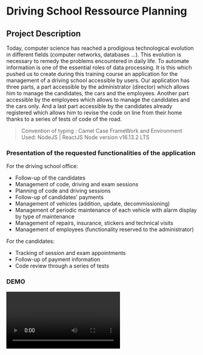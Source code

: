 # Driving School Ressource Planning

## Project Description
Today, computer science has reached a prodigious technological evolution in different fields (computer networks, databases ...). This evolution is necessary to remedy the problems encountered in daily life. To automate information is one of the essential roles of data processing. 
It is this which pushed us to create during this training course an application for the management of a driving school accessible by users.
Our application has three parts, a part accessible by the administrator (director) which allows him to manage the candidates, the cars and the employees. Another part accessible by the employees which allows to manage the candidates and the cars only. And a last part accessible by the candidates already registered which allows him to revise the code on line from their home thanks to a series of tests of code of the road.
> Convention of typing : Camel Case
> FrameWork and Environment Used: NodeJS | ReactJS
> Node version v16.13.2 LTS

### Presentation of the requested functionalities of the application
For the driving school office: 
- Follow-up of the candidates 
- Management of code, driving and exam sessions
- Planning of code and driving sessions
- Follow-up of candidates' payments
- Management of vehicles (addition, update, decommissioning)
- Management of periodic maintenance of each vehicle with alarm display by type of maintenance
- Management of repairs, insurance, stickers and technical visits
- Management of employees (functionality reserved to the administrator)

For the candidates: 
- Tracking of session and exam appointments
- Follow-up of payment information 
- Code review through a series of tests
### DEMO
<video src='https://github.com/KhalilThabet/GAuto/blob/main/DEMO/Driving%20School%20Demo.mp4' />


### USAGE
Install dependencies
```linux
$ cd frontend && npm install
```

```linux
$ cd ../backend && npm install
```
Run Servers
```linux
$ npm start && cd ../frontend && npm start
```
OR 

```linux
$ chmod +x Launch.sh
$ ./Launch.sh
```




